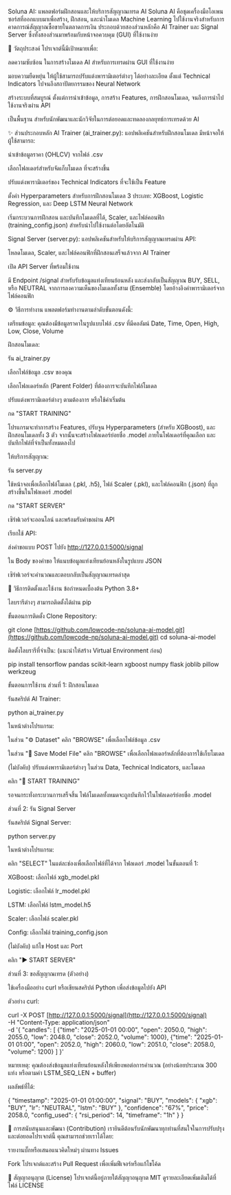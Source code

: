 Soluna AI: แพลตฟอร์มฝึกสอนและให้บริการสัญญาณเทรด AI
Soluna AI คือชุดเครื่องมือโอเพนซอร์สที่ออกแบบมาเพื่อสร้าง, ฝึกสอน, และนำโมเดล Machine Learning ไปใช้งานจริงสำหรับการคาดการณ์สัญญาณซื้อขายในตลาดการเงิน ประกอบด้วยสองส่วนหลักคือ AI Trainer และ Signal Server ซึ่งทั้งสองส่วนมาพร้อมกับหน้าจอควบคุม (GUI) ที่ใช้งานง่าย

🎯 วัตถุประสงค์
โปรเจกต์นี้มีเป้าหมายเพื่อ:

ลดความซับซ้อน ในการสร้างโมเดล AI สำหรับการเทรดผ่าน GUI ที่ใช้งานง่าย

มอบความยืดหยุ่น ให้ผู้ใช้สามารถปรับแต่งพารามิเตอร์ต่างๆ ได้อย่างละเอียด ตั้งแต่ Technical Indicators ไปจนถึงสถาปัตยกรรมของ Neural Network

สร้างระบบที่สมบูรณ์ ตั้งแต่การนำเข้าข้อมูล, การสร้าง Features, การฝึกสอนโมเดล, จนถึงการนำไปใช้งานจริงผ่าน API

เป็นพื้นฐาน สำหรับนักพัฒนาและนักวิจัยในการต่อยอดและทดลองกลยุทธ์การเทรดด้วย AI

✨ ส่วนประกอบหลัก
AI Trainer (ai_trainer.py): แอปพลิเคชันสำหรับฝึกสอนโมเดล มีหน้าจอให้ผู้ใช้สามารถ:

นำเข้าข้อมูลราคา (OHLCV) จากไฟล์ .csv

เลือกโฟลเดอร์สำหรับจัดเก็บโมเดล ที่จะสร้างขึ้น

ปรับแต่งพารามิเตอร์ของ Technical Indicators ที่จะใช้เป็น Feature

ตั้งค่า Hyperparameters สำหรับการฝึกสอนโมเดล 3 ประเภท: XGBoost, Logistic Regression, และ Deep LSTM Neural Network

เริ่มกระบวนการฝึกสอน และบันทึกโมเดลที่ได้, Scaler, และไฟล์คอนฟิก (training_config.json) สำหรับนำไปใช้งานต่อโดยอัตโนมัติ

Signal Server (server.py): แอปพลิเคชันสำหรับให้บริการสัญญาณเทรดผ่าน API:

โหลดโมเดล, Scaler, และไฟล์คอนฟิกที่ฝึกสอนเสร็จแล้วจาก AI Trainer

เปิด API Server ที่พร้อมใช้งาน

มี Endpoint /signal สำหรับรับข้อมูลแท่งเทียนย้อนหลัง และส่งกลับเป็นสัญญาณ BUY, SELL, หรือ NEUTRAL จากการลงความเห็นของโมเดลทั้งสาม (Ensemble) โดยอ้างอิงค่าพารามิเตอร์จากไฟล์คอนฟิก

⚙️ วิธีการทำงาน
แพลตฟอร์มทำงานตามลำดับขั้นตอนดังนี้:

เตรียมข้อมูล: คุณต้องมีข้อมูลราคาในรูปแบบไฟล์ .csv ที่มีคอลัมน์ Date, Time, Open, High, Low, Close, Volume

ฝึกสอนโมเดล:

รัน ai_trainer.py

เลือกไฟล์ข้อมูล .csv ของคุณ

เลือกโฟลเดอร์หลัก (Parent Folder) ที่ต้องการจะบันทึกไฟล์โมเดล

ปรับแต่งพารามิเตอร์ต่างๆ ตามต้องการ หรือใช้ค่าเริ่มต้น

กด "START TRAINING"

โปรแกรมจะทำการสร้าง Features, ปรับจูน Hyperparameters (สำหรับ XGBoost), และฝึกสอนโมเดลทั้ง 3 ตัว จากนั้นจะสร้างโฟลเดอร์ย่อยชื่อ .model ภายในโฟลเดอร์ที่คุณเลือก และบันทึกไฟล์ที่จำเป็นทั้งหมดลงไป

ให้บริการสัญญาณ:

รัน server.py

ใช้หน้าจอเพื่อเลือกไฟล์โมเดล (.pkl, .h5), ไฟล์ Scaler (.pkl), และไฟล์คอนฟิก (.json) ที่ถูกสร้างขึ้นในโฟลเดอร์ .model

กด "START SERVER"

เซิร์ฟเวอร์จะออนไลน์ และพร้อมรับคำขอผ่าน API

เรียกใช้ API:

ส่งคำขอแบบ POST ไปยัง http://127.0.0.1:5000/signal

ใน Body ของคำขอ ให้แนบข้อมูลแท่งเทียนย้อนหลังในรูปแบบ JSON

เซิร์ฟเวอร์จะคำนวณและตอบกลับเป็นสัญญาณเทรดล่าสุด

🚀 วิธีการติดตั้งและใช้งาน
ข้อกำหนดเบื้องต้น
Python 3.8+

ไลบรารีต่างๆ สามารถติดตั้งได้ผ่าน pip

ขั้นตอนการติดตั้ง
Clone Repository:

git clone [https://github.com/lowcode-np/soluna-ai-model.git](https://github.com/lowcode-np/soluna-ai-model.git)
cd soluna-ai-model

ติดตั้งไลบรารีที่จำเป็น:
(แนะนำให้สร้าง Virtual Environment ก่อน)

pip install tensorflow pandas scikit-learn xgboost numpy flask joblib pillow werkzeug

ขั้นตอนการใช้งาน
ส่วนที่ 1: ฝึกสอนโมเดล

รันสคริปต์ AI Trainer:

python ai_trainer.py

ในหน้าต่างโปรแกรม:

ในส่วน "⚙️ Dataset" คลิก "BROWSE" เพื่อเลือกไฟล์ข้อมูล .csv

ในส่วน "📁 Save Model File" คลิก "BROWSE" เพื่อเลือกโฟลเดอร์หลักที่ต้องการใช้เก็บโมเดล

(ไม่บังคับ) ปรับแต่งพารามิเตอร์ต่างๆ ในส่วน Data, Technical Indicators, และโมเดล

คลิก "🚀 START TRAINING"

รอจนกระทั่งกระบวนการเสร็จสิ้น ไฟล์โมเดลทั้งหมดจะถูกบันทึกไว้ในโฟลเดอร์ย่อยชื่อ .model

ส่วนที่ 2: รัน Signal Server

รันสคริปต์ Signal Server:

python server.py

ในหน้าต่างโปรแกรม:

คลิก "SELECT" ในแต่ละช่องเพื่อเลือกไฟล์ที่ได้จาก โฟลเดอร์ .model ในขั้นตอนที่ 1:

XGBoost: เลือกไฟล์ xgb_model.pkl

Logistic: เลือกไฟล์ lr_model.pkl

LSTM: เลือกไฟล์ lstm_model.h5

Scaler: เลือกไฟล์ scaler.pkl

Config: เลือกไฟล์ training_config.json

(ไม่บังคับ) แก้ไข Host และ Port

คลิก "▶️ START SERVER"

ส่วนที่ 3: ขอสัญญาณเทรด (ตัวอย่าง)

ใช้เครื่องมืออย่าง curl หรือเขียนสคริปต์ Python เพื่อส่งข้อมูลไปยัง API

ตัวอย่าง curl:

curl -X POST [http://127.0.0.1:5000/signal](http://127.0.0.1:5000/signal) \
-H "Content-Type: application/json" \
-d '{
  "candles": [
    {"time": "2025-01-01 00:00", "open": 2050.0, "high": 2055.0, "low": 2048.0, "close": 2052.0, "volume": 1000},
    {"time": "2025-01-01 01:00", "open": 2052.0, "high": 2060.0, "low": 2051.0, "close": 2058.0, "volume": 1200}
  ]
}'

หมายเหตุ: คุณต้องส่งข้อมูลแท่งเทียนย้อนหลังให้เพียงพอต่อการคำนวณ (อย่างน้อยประมาณ 300 แท่ง หรือตามค่า LSTM_SEQ_LEN + buffer)

ผลลัพธ์ที่ได้:

{
  "timestamp": "2025-01-01 01:00:00",
  "signal": "BUY",
  "models": {
    "xgb": "BUY",
    "lr": "NEUTRAL",
    "lstm": "BUY"
  },
  "confidence": "67%",
  "price": 2058.0,
  "config_used": {
    "rsi_period": 14,
    "timeframe": "1h"
  }
}

🤝 การสนับสนุนและพัฒนา (Contribution)
เรายินดีต้อนรับนักพัฒนาทุกท่านที่สนใจในการปรับปรุงและต่อยอดโปรเจกต์นี้ คุณสามารถช่วยเราได้โดย:

รายงานบั๊กหรือเสนอแนวคิดใหม่ๆ ผ่านทาง Issues

Fork โปรเจกต์และสร้าง Pull Request เพื่อเพิ่มฟีเจอร์หรือแก้ไขโค้ด

📜 สัญญาอนุญาต (License)
โปรเจกต์นี้อยู่ภายใต้สัญญาอนุญาต MIT ดูรายละเอียดเพิ่มเติมได้ที่ไฟล์ LICENSE
